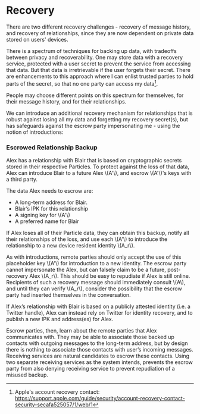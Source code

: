 # Recovery

There are two different recovery challenges - recovery of message history, and recovery of relationships, since they are now dependent on private data stored on users' devices.

There is a spectrum of techniques for backing up data, with tradeoffs between privacy and recoverability. One may store data with a recovery service, protected with a user secret to prevent the service from accessing that data. But that data is irretrievable if the user forgets their secret. There are enhancements to this approach where I can enlist trusted parties to hold parts of the secret, so that no one party can access my data[^1].

People may choose different points on this spectrum for themselves, for their message history, and for their relationships.

We can introduce an additional recovery mechanism for relationships that is robust against losing all my data and forgetting my recovery secret(s), but has safeguards against the escrow party impersonating me - using the notion of introductions:

### Escrowed Relationship Backup
Alex has a relationship with Blair that is based on cryptographic secrets stored in their respective Particles. To protect against the loss of that data, Alex can introduce Blair to a future Alex \\(A'\\), and escrow \\(A'\\)'s keys with a third party.

The data Alex needs to escrow are:
- A long-term address for Blair.
- Blair’s IPK for this relationship
- A signing key for \\(A'\\)
- A preferred name for Blair

If Alex loses all of their Particle data, they can obtain this backup, notify all their relationships of the loss, and use each \\(A'\\) to introduce the relationship to a new device resident identity \\(A_r\\).

As with introductions, remote parties should only accept the use of this placeholder key \\(A'\\) for introduction to a new identity. The escrow party cannot impersonate the Alex, but can falsely claim to be a future, post-recovery Alex \\(A_r\\). This should be easy to repudiate if Alex is still online. Recipients of such a recovery message should immediately consult \\(A\\), and until they can verify \\(A_r\\), consider the possibility that the escrow party had inserted themselves in the conversation.

If Alex’s relationship with Blair is based on a publicly attested identity (i.e. a Twitter handle), Alex can instead rely on Twitter for identity recovery, and to publish a new IPK and address(es) for Alex.

Escrow parties, then, learn about the remote parties that Alex communicates with. They may be able to associate those backed up contacts with outgoing messages to the long-term address, but by design there is nothing to associate those contacts with user’s incoming messages. Receiving services are natural candidates to escrow these contacts. Using two separate receiving services as the system intends, prevents the escrow party from also denying receiving service to prevent repudiation of a misused backup.

[^1]: Apple's account recovery contact: https://support.apple.com/guide/security/account-recovery-contact-security-secafa525057/1/web/1
